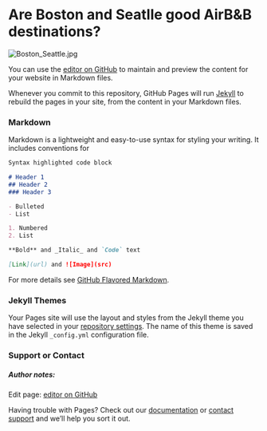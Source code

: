 # Are Boston and Seatlle good AirB&B destinations?

![Boston_Seattle.jpg](src)

You can use the [editor on GitHub](https://github.com/Gonzalo-MG/UDACITY_DataScience/edit/gh-pages/index.md) to maintain and preview the content for your website in Markdown files.

Whenever you commit to this repository, GitHub Pages will run [Jekyll](https://jekyllrb.com/) to rebuild the pages in your site, from the content in your Markdown files.

### Markdown

Markdown is a lightweight and easy-to-use syntax for styling your writing. It includes conventions for

```markdown
Syntax highlighted code block

# Header 1
## Header 2
### Header 3

- Bulleted
- List

1. Numbered
2. List

**Bold** and _Italic_ and `Code` text

[Link](url) and ![Image](src)
```

For more details see [GitHub Flavored Markdown](https://guides.github.com/features/mastering-markdown/).

### Jekyll Themes

Your Pages site will use the layout and styles from the Jekyll theme you have selected in your [repository settings](https://github.com/Gonzalo-MG/UDACITY_DataScience/settings). The name of this theme is saved in the Jekyll `_config.yml` configuration file.

### Support or Contact



##### Author notes:

Edit page: [editor on GitHub](https://github.com/Gonzalo-MG/UDACITY_DataScience/edit/gh-pages/index.md)

Having trouble with Pages? Check out our [documentation](https://docs.github.com/categories/github-pages-basics/) or [contact support](https://github.com/contact) and we’ll help you sort it out.
